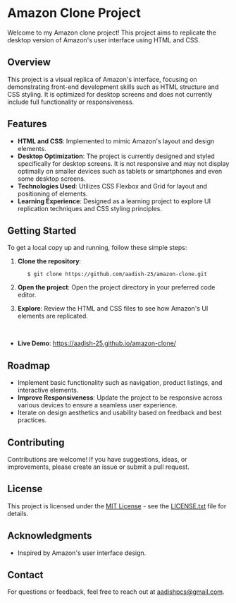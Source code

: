 # Amazon Clone Project

Welcome to my Amazon clone project! This project aims to replicate the desktop version of Amazon's user interface using HTML and CSS.

## Overview

This project is a visual replica of Amazon's interface, focusing on demonstrating front-end development skills such as HTML structure and CSS styling. It is optimized for desktop screens and does not currently include full functionality or responsiveness.

## Features

- **HTML and CSS**: Implemented to mimic Amazon's layout and design elements.
- **Desktop Optimization**: The project is currently designed and styled specifically for desktop screens. It is not responsive and may not display optimally on smaller devices such as tablets or smartphones and even some desktop screens.
- **Technologies Used**: Utilizes CSS Flexbox and Grid for layout and positioning of elements.
- **Learning Experience**: Designed as a learning project to explore UI replication techniques and CSS styling principles.

## Getting Started

To get a local copy up and running, follow these simple steps:

1. **Clone the repository**:
   ```
      $ git clone https://github.com/aadish-25/amazon-clone.git
   ```


2. **Open the project**:
   Open the project directory in your preferred code editor.

3. **Explore**:
   Review the HTML and CSS files to see how Amazon's UI elements are replicated.

   <br>

- **Live Demo**: https://aadish-25.github.io/amazon-clone/

## Roadmap

- Implement basic functionality such as navigation, product listings, and interactive elements.
- **Improve Responsiveness**: Update the project to be responsive across various devices to ensure a seamless user experience.
- Iterate on design aesthetics and usability based on feedback and best practices.

## Contributing

Contributions are welcome! If you have suggestions, ideas, or improvements, please create an issue or submit a pull request.

## License

This project is licensed under the [MIT License](LICENSE.txt) - see the [LICENSE.txt](LICENSE.txt) file for details.

## Acknowledgments

- Inspired by Amazon's user interface design.

## Contact

For questions or feedback, feel free to reach out at aadishpcs@gmail.com.
